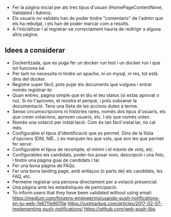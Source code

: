- Fer la pàgina inicial per als tres tipus d'usuari (HomePageContentNone, Validated i Admin).
- Els usuaris no validats han de poder tindre "comentaris" de l'admin que els ha rebutjat, i els han de poder marcar com a resolts.
- A l'inicialitzar i al registrar-se correctament hauria de redirigir a alguna altra pàgina.

Idees a considerar
------------------


- Dockeritzada, que es puga fer un docker run test i un docker run i que tot funcione bé.
- Per tant no necessita ni tindre un apache, ni un mysql, ni res, tot està dins del docker.
- Registre super fàcil, pots pujar els documents que vulgues i entrar només registrar-te.
- Quan entres, pàgina simple que et diu el teu status (si estàs aprovat o no). Si no t'aproven, et mostra el perquè, i pots subsanar la documentació. Tens una llista de les accions dutes a terme.
- Sense circumscripcions ni històries rares, només dos tipus d'usuaris, els que creen votacions, aproven usuaris, etc. I els que només voten.
- Només una votació per instal·lació. Com és tan fàcil instal·lar, no cal més.
- Configurable el tipus d'identificació que es permet. Dins de la llista d'opcions (DNI, NIE...) es marquen les que vols, que son les que permet fer servir.
- Configurable el tipus de recompte, el mínim i el màxim de vots, etc.
- Configurables els candidats, poder-los posar nom, descripció i una foto, i tindre una pàgina guai de candidats i tal.
- Fer una bona pàgina de FAQs.
- Fer una bona landing page, amb enllaços (o parts de) els candidats, les FAQ, etc.
- Permetre registrar una persona directament per a votació presencial.
- Una pàgina amb les estadistiques de participació.
- To inform users that they have been validated without using email: https://medium.com/finizens-engineering/usando-push-notifications-en-tu-web-7e6711e9070e
  https://justmarkup.com/articles/2017-02-07-implementing-push-notifications/
  https://github.com/web-push-libs
